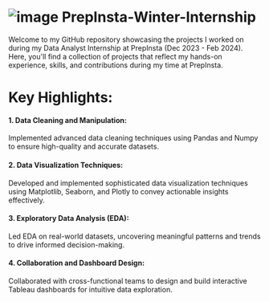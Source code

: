 # ![image](https://github.com/SwathyKrishna02/PrepInsta-Winter-Internship/assets/85447723/3b3943a6-c009-48a4-9c66-bd6bc82d47b7) PrepInsta-Winter-Internship


Welcome to my GitHub repository showcasing the projects I worked on during my Data Analyst Internship at PrepInsta (Dec 2023 - Feb 2024). Here, you'll find a collection of projects that reflect my hands-on experience, skills, and contributions during my time at PrepInsta.


# Key Highlights:
#### 1. Data Cleaning and Manipulation:

Implemented advanced data cleaning techniques using Pandas and Numpy to ensure high-quality and accurate datasets.
#### 2. Data Visualization Techniques:

Developed and implemented sophisticated data visualization techniques using Matplotlib, Seaborn, and Plotly to convey actionable insights effectively.
#### 3. Exploratory Data Analysis (EDA):

Led EDA on real-world datasets, uncovering meaningful patterns and trends to drive informed decision-making.
#### 4. Collaboration and Dashboard Design:

Collaborated with cross-functional teams to design and build interactive Tableau dashboards for intuitive data exploration.
